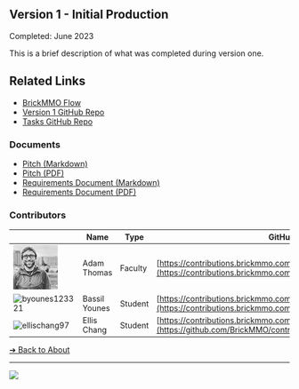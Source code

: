 <style>@import url("//readme.codeadam.ca/readme.css");</style>

## Version 1 - Initial Production

Completed: June 2023

This is a brief description of what was completed during version one.

## Related Links

- [BrickMMO Flow](https://flow.brickmmo.com)
- [Version 1 GitHub Repo](https://github.com/BrickMMO/gps-v1)
- [Tasks GitHub Repo](https://github.com/BrickMMO/tasks)

### Documents

- [Pitch (Markdown)](v1/gps-v1-pitch)
- [Pitch (PDF)](v1/gps-v1-pitch.pdf)
- [Requirements Document (Markdown)](v1/gps-v1-requirements)
- [Requirements Document (PDF)](v1/gps-v1-requirements.pdf)

### Contributors

|                                       | Name        | Type    | GitHub                                                |
| ------------------------------------- | ----------- | ------- | ----------------------------------------------------- |
| ![codeadamca](faculty/codeadamca.png) | Adam Thomas | Faculty | [https://contributions.brickmmo.com/faculty/codeadamca](https://contributions.brickmmo.com/faculty/codeadamca) |
| ![byounes123321](students/byounes123321) | Bassil Younes | Student | [https://contributions.brickmmo.com/students/byounes123321](https://contributions.brickmmo.com/students/byounes123321) |
| ![ellischang97](students/ellischang97) | Ellis Chang | Student | [https://contributions.brickmmo.com/students/ellischang97](https://github.com/BrickMMO/contributions/students/ellischang97)

[&#10132; Back to About](/gps-about/)

---

<a href="https://brickmmo.com">
<img src="https://brickmmo.com/images/brickmmo-logo-horizontal.jpg" width="100">
</a>
